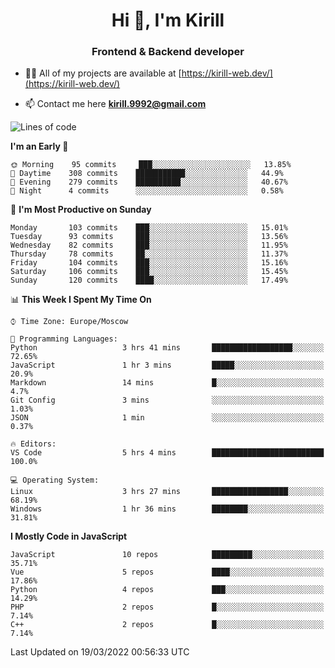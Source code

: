 <h1 align="center">Hi 👋, I'm Kirill</h1>
<h3 align="center">Frontend & Backend developer</h3>

- 👨‍💻 All of my projects are available at [https://kirill-web.dev/](https://kirill-web.dev/)

- 📫 Contact me here **kirill.9992@gmail.com**











<!--START_SECTION:waka-->
![Lines of code](https://img.shields.io/badge/From%20Hello%20World%20I%27ve%20Written-473%20Thousand%20lines%20of%20code-blue)

**I'm an Early 🐤** 

```text
🌞 Morning    95 commits     ███░░░░░░░░░░░░░░░░░░░░░░   13.85% 
🌆 Daytime    308 commits    ███████████░░░░░░░░░░░░░░   44.9% 
🌃 Evening    279 commits    ██████████░░░░░░░░░░░░░░░   40.67% 
🌙 Night      4 commits      ░░░░░░░░░░░░░░░░░░░░░░░░░   0.58%

```
📅 **I'm Most Productive on Sunday** 

```text
Monday       103 commits    ███░░░░░░░░░░░░░░░░░░░░░░   15.01% 
Tuesday      93 commits     ███░░░░░░░░░░░░░░░░░░░░░░   13.56% 
Wednesday    82 commits     ███░░░░░░░░░░░░░░░░░░░░░░   11.95% 
Thursday     78 commits     ██░░░░░░░░░░░░░░░░░░░░░░░   11.37% 
Friday       104 commits    ███░░░░░░░░░░░░░░░░░░░░░░   15.16% 
Saturday     106 commits    ███░░░░░░░░░░░░░░░░░░░░░░   15.45% 
Sunday       120 commits    ████░░░░░░░░░░░░░░░░░░░░░   17.49%

```


📊 **This Week I Spent My Time On** 

```text
⌚︎ Time Zone: Europe/Moscow

💬 Programming Languages: 
Python                   3 hrs 41 mins       ██████████████████░░░░░░░   72.65% 
JavaScript               1 hr 3 mins         █████░░░░░░░░░░░░░░░░░░░░   20.9% 
Markdown                 14 mins             █░░░░░░░░░░░░░░░░░░░░░░░░   4.7% 
Git Config               3 mins              ░░░░░░░░░░░░░░░░░░░░░░░░░   1.03% 
JSON                     1 min               ░░░░░░░░░░░░░░░░░░░░░░░░░   0.37%

🔥 Editors: 
VS Code                  5 hrs 4 mins        █████████████████████████   100.0%

💻 Operating System: 
Linux                    3 hrs 27 mins       █████████████████░░░░░░░░   68.19% 
Windows                  1 hr 36 mins        ████████░░░░░░░░░░░░░░░░░   31.81%

```

**I Mostly Code in JavaScript** 

```text
JavaScript               10 repos            █████████░░░░░░░░░░░░░░░░   35.71% 
Vue                      5 repos             ████░░░░░░░░░░░░░░░░░░░░░   17.86% 
Python                   4 repos             ███░░░░░░░░░░░░░░░░░░░░░░   14.29% 
PHP                      2 repos             █░░░░░░░░░░░░░░░░░░░░░░░░   7.14% 
C++                      2 repos             █░░░░░░░░░░░░░░░░░░░░░░░░   7.14%

```



 Last Updated on 19/03/2022 00:56:33 UTC
<!--END_SECTION:waka-->
